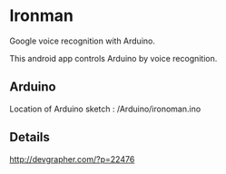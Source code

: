 # Ironman
Google voice recognition with Arduino.

This android app controls Arduino by voice recognition.

## Arduino
Location of Arduino sketch : /Arduino/ironoman.ino

## Details
http://devgrapher.com/?p=22476